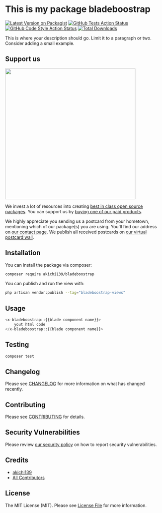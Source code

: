 # This is my package bladeboostrap

[![Latest Version on Packagist](https://img.shields.io/packagist/v/akichi139/bladeboostrap.svg?style=flat-square)](https://packagist.org/packages/akichi139/bladeboostrap)
[![GitHub Tests Action Status](https://img.shields.io/github/actions/workflow/status/akichi139/bladeboostrap/run-tests.yml?branch=main&label=tests&style=flat-square)](https://github.com/akichi139/bladeboostrap/actions?query=workflow%3Arun-tests+branch%3Amain)
[![GitHub Code Style Action Status](https://img.shields.io/github/actions/workflow/status/akichi139/bladeboostrap/fix-php-code-style-issues.yml?branch=main&label=code%20style&style=flat-square)](https://github.com/akichi139/bladeboostrap/actions?query=workflow%3A"Fix+PHP+code+style+issues"+branch%3Amain)
[![Total Downloads](https://img.shields.io/packagist/dt/akichi139/bladeboostrap.svg?style=flat-square)](https://packagist.org/packages/akichi139/bladeboostrap)

This is where your description should go. Limit it to a paragraph or two. Consider adding a small example.

## Support us

[<img src="https://github-ads.s3.eu-central-1.amazonaws.com/bladeboostrap.jpg?t=1" width="419px" />](https://spatie.be/github-ad-click/bladeboostrap)

We invest a lot of resources into creating [best in class open source packages](https://spatie.be/open-source). You can support us by [buying one of our paid products](https://spatie.be/open-source/support-us).

We highly appreciate you sending us a postcard from your hometown, mentioning which of our package(s) you are using. You'll find our address on [our contact page](https://spatie.be/about-us). We publish all received postcards on [our virtual postcard wall](https://spatie.be/open-source/postcards).

## Installation

You can install the package via composer:

```bash
composer require akichi139/bladeboostrap
```

You can publish and run the view with:

```bash
php artisan vendor:publish --tag="bladeboostrap-views"
```

## Usage

```php
<x-bladeboostrap::{{blade component name}}>
    yout html code
</x-bladeboostrap::{{blade component name}}>
```

## Testing

```bash
composer test
```

## Changelog

Please see [CHANGELOG](CHANGELOG.md) for more information on what has changed recently.

## Contributing

Please see [CONTRIBUTING](CONTRIBUTING.md) for details.

## Security Vulnerabilities

Please review [our security policy](../../security/policy) on how to report security vulnerabilities.

## Credits

- [akichi139](https://github.com/akichi139)
- [All Contributors](../../contributors)

## License

The MIT License (MIT). Please see [License File](LICENSE.md) for more information.
